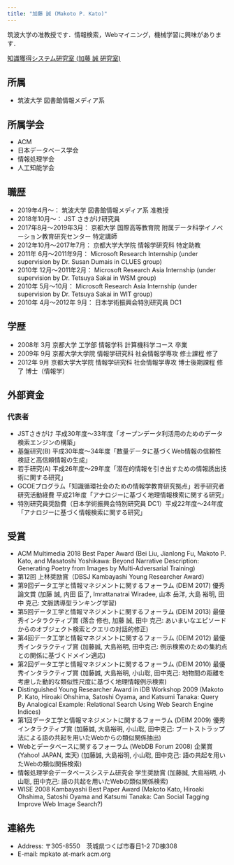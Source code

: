 ```yaml
---
title: "加藤 誠 (Makoto P. Kato)"
---
```


筑波大学の准教授です．情報検索，Webマイニング，機械学習に興味があります．

[知識獲得システム研究室 (加藤 誠 研究室)](http://kasys.slis.tsukuba.ac.jp/)

## 所属
- 筑波大学 図書館情報メディア系

## 所属学会
- ACM
- 日本データベース学会
- 情報処理学会
- 人工知能学会

## 職歴
- 2019年4月～： 
筑波大学 図書館情報メディア系 准教授
- 2018年10月～： 
JST さきがけ研究員
- 2017年8月～2019年3月： 
京都大学 国際高等教育院 附属データ科学イノベーション教育研究センター 特定講師
- 2012年10月～2017年7月：
京都大学大学院 情報学研究科 特定助教
- 2011年 6月～2011年9月：
Microsoft Research Internship (under supervision by Dr. Susan Dumais in CLUES group)
- 2010年 12月～2011年2月：
Microsoft Research Asia Internship (under supervision by Dr. Tetsuya Sakai in WSM group)
- 2010年 5月～10月：
Microsoft Research Asia Internship (under supervision by Dr. Tetsuya Sakai in WIT group)
- 2010年 4月～2012年 9月：
日本学術振興会特別研究員 DC1

## 学歴
- 2008年 3月 京都大学 工学部 情報学科 計算機科学コース 卒業
- 2009年 9月 京都大学大学院 情報学研究科 社会情報学専攻 修士課程 修了
- 2012年 9月 京都大学大学院 情報学研究科 社会情報学専攻 博士後期課程 修了 博士（情報学）

## 外部資金
### 代表者
- JSTさきがけ 平成30年度〜33年度「オープンデータ利活用のためのデータ検索エンジンの構築」
- 基盤研究(B) 平成30年度～34年度「数量データに基づくWeb情報の信頼性検証と高信頼情報の生成」
- 若手研究(A) 平成26年度～29年度「潜在的情報を引き出すための情報誘出技術に関する研究」
- GCOEプログラム「知識循環社会のための情報学教育研究拠点」若手研究者研究活動経費 平成21年度「アナロジーに基づく地理情報検索に関する研究」
- 特別研究員奨励費（日本学術振興会特別研究員 DC1）平成22年度～24年度「アナロジーに基づく情報検索に関する研究」

## 受賞
- ACM Multimedia 2018 Best Paper Award
(Bei Liu, Jianlong Fu, Makoto P. Kato, and Masatoshi Yoshikawa: Beyond Narrative Description: Generating Poetry from Images by Multi-Adversarial Training)
- 第12回 上林奨励賞（DBSJ Kambayashi Young Researcher Award）
- 第9回データ工学と情報マネジメントに関するフォーラム (DEIM 2017) 優秀論文賞
(加藤 誠, 内田 臣了, Imrattanatrai Wiradee, 山本 岳洋, 大島 裕明, 田中 克己: 文脈誘導型ランキング学習)
- 第5回データ工学と情報マネジメントに関するフォーラム (DEIM 2013) 最優秀インタラクティブ賞
(落合 修也, 加藤 誠, 田中 克己: あいまいなエピソードからのオブジェクト検索とクエリの対話的修正)
- 第4回データ工学と情報マネジメントに関するフォーラム (DEIM 2012) 最優秀インタラクティブ賞
(加藤誠, 大島裕明, 田中克己: 例示検索のための集約点との関係に基づくドメイン適応)
- 第2回データ工学と情報マネジメントに関するフォーラム (DEIM 2010) 最優秀インタラクティブ賞
(加藤誠, 大島裕明, 小山聡, 田中克己: 地物間の距離を考慮した動的な類似性尺度に基づく地理情報例示検索)
- Distinguished Young Researcher Award in iDB Workshop 2009
(Makoto P. Kato, Hiroaki Ohshima, Satoshi Oyama, and Katsumi Tanaka: Query By Analogical Example: Relational Search Using Web Search Engine Indices)
- 第1回データ工学と情報マネジメントに関するフォーラム (DEIM 2009) 優秀インタラクティブ賞
(加藤誠, 大島裕明, 小山聡, 田中克己: ブートストラップ法による語の共起を用いたWebからの類似関係抽出)
- Webとデータベースに関するフォーラム (WebDB Forum 2008) 企業賞(Yahoo! JAPAN, 楽天)
(加藤誠, 大島裕明, 小山聡, 田中克己: 語の共起を用いたWebの類似関係検索)
- 情報処理学会データベースシステム研究会 学生奨励賞
(加藤誠, 大島裕明, 小山聡, 田中克己: 語の共起を用いたWebの類似関係検索)
- WISE 2008 Kambayashi Best Paper Award
(Makoto Kato, Hiroaki Ohshima, Satoshi Oyama and Katsumi Tanaka: Can Social Tagging Improve Web Image Search?)

## 連絡先
- Address: 〒305-8550　茨城県つくば市春日1-2 7D棟308
- E-mail: mpkato at-mark acm.org 

<script src="https://embed.small.chat/T02T2BUPJG8KVD05C6.js" async></script>
